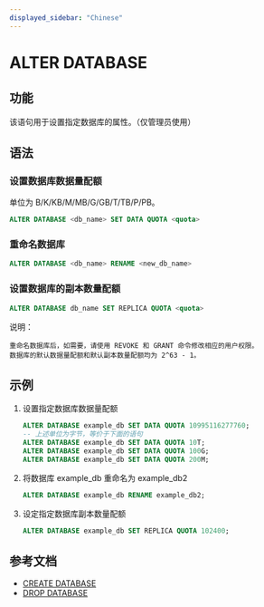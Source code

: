 ```yaml
---
displayed_sidebar: "Chinese"
---
```


# ALTER DATABASE

## 功能

该语句用于设置指定数据库的属性。（仅管理员使用）

## 语法

### 设置数据库数据量配额

单位为 B/K/KB/M/MB/G/GB/T/TB/P/PB。

```sql
ALTER DATABASE <db_name> SET DATA QUOTA <quota>
```

### 重命名数据库

```sql
ALTER DATABASE <db_name> RENAME <new_db_name>
```

### 设置数据库的副本数量配额

```sql
ALTER DATABASE db_name SET REPLICA QUOTA <quota>
```

说明：

```plain text
重命名数据库后，如需要，请使用 REVOKE 和 GRANT 命令修改相应的用户权限。
数据库的默认数据量配额和默认副本数量配额均为 2^63 - 1。
```

## 示例

1. 设置指定数据库数据量配额

    ```SQL
    ALTER DATABASE example_db SET DATA QUOTA 10995116277760;
    -- 上述单位为字节，等价于下面的语句
    ALTER DATABASE example_db SET DATA QUOTA 10T;
    ALTER DATABASE example_db SET DATA QUOTA 100G;
    ALTER DATABASE example_db SET DATA QUOTA 200M;
    ```

2. 将数据库 example_db 重命名为 example_db2

    ```SQL
    ALTER DATABASE example_db RENAME example_db2;
    ```

3. 设定指定数据库副本数量配额

    ```SQL
    ALTER DATABASE example_db SET REPLICA QUOTA 102400;
    ```

## 参考文档

* [CREATE DATABASE](CREATE_DATABASE.md)
* [DROP DATABASE](DROP_DATABASE.md)
